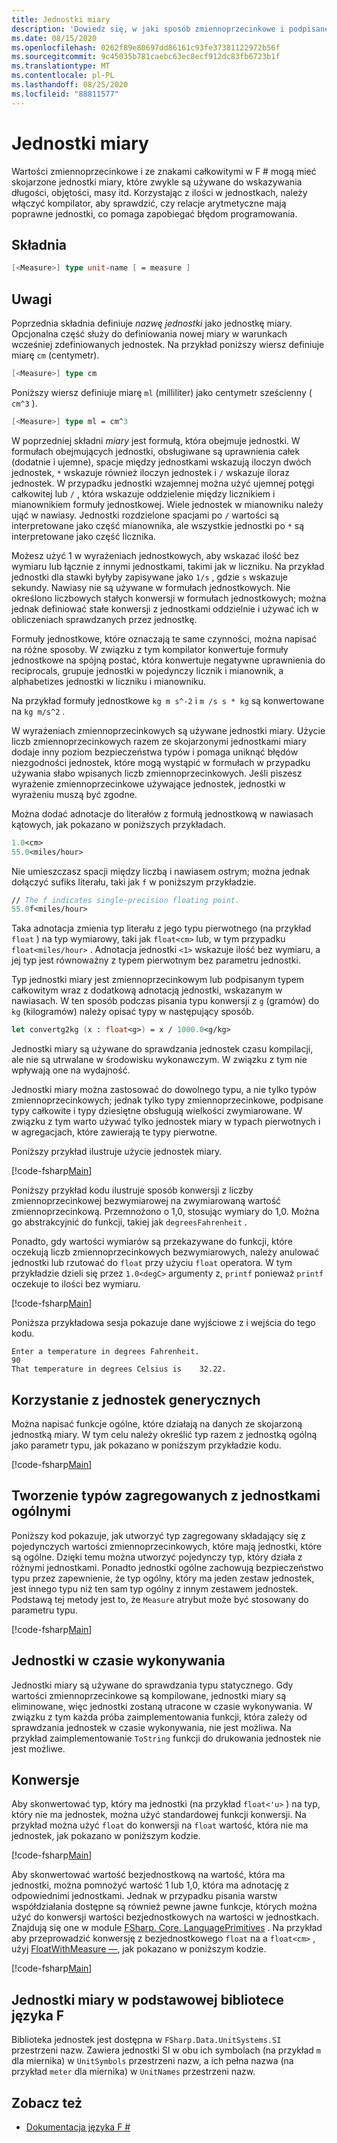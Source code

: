 ```yaml
---
title: Jednostki miary
description: 'Dowiedz się, w jaki sposób zmiennoprzecinkowe i podpisane wartości całkowite w F # mogą mieć skojarzone jednostki miary, które zwykle są używane do wskazywania długości, ilości i masy.'
ms.date: 08/15/2020
ms.openlocfilehash: 0262f89e80697dd86161c93fe37381122972b56f
ms.sourcegitcommit: 9c45035b781caebc63ec8ecf912dc83fb6723b1f
ms.translationtype: MT
ms.contentlocale: pl-PL
ms.lasthandoff: 08/25/2020
ms.locfileid: "88811577"
---
```

# <a name="units-of-measure"></a>Jednostki miary

Wartości zmiennoprzecinkowe i ze znakami całkowitymi w F # mogą mieć skojarzone jednostki miary, które zwykle są używane do wskazywania długości, objętości, masy itd. Korzystając z ilości w jednostkach, należy włączyć kompilator, aby sprawdzić, czy relacje arytmetyczne mają poprawne jednostki, co pomaga zapobiegać błędom programowania.

## <a name="syntax"></a>Składnia

```fsharp
[<Measure>] type unit-name [ = measure ]
```

## <a name="remarks"></a>Uwagi

Poprzednia składnia definiuje *nazwę jednostki* jako jednostkę miary. Opcjonalna część służy do definiowania nowej miary w warunkach wcześniej zdefiniowanych jednostek. Na przykład poniższy wiersz definiuje miarę `cm` (centymetr).

```fsharp
[<Measure>] type cm
```

Poniższy wiersz definiuje miarę `ml` (milliliter) jako centymetr sześcienny ( `cm^3` ).

```fsharp
[<Measure>] type ml = cm^3
```

W poprzedniej składni *miary* jest formułą, która obejmuje jednostki. W formułach obejmujących jednostki, obsługiwane są uprawnienia całek (dodatnie i ujemne), spacje między jednostkami wskazują iloczyn dwóch jednostek, `*` wskazuje również iloczyn jednostek i `/` wskazuje iloraz jednostek. W przypadku jednostki wzajemnej można użyć ujemnej potęgi całkowitej lub `/` , która wskazuje oddzielenie między licznikiem i mianownikiem formuły jednostkowej. Wiele jednostek w mianowniku należy ująć w nawiasy. Jednostki rozdzielone spacjami po `/` wartości są interpretowane jako część mianownika, ale wszystkie jednostki po `*` są interpretowane jako część licznika.

Możesz użyć 1 w wyrażeniach jednostkowych, aby wskazać ilość bez wymiaru lub łącznie z innymi jednostkami, takimi jak w liczniku. Na przykład jednostki dla stawki byłyby zapisywane jako `1/s` , gdzie `s` wskazuje sekundy. Nawiasy nie są używane w formułach jednostkowych. Nie określono liczbowych stałych konwersji w formułach jednostkowych; można jednak definiować stałe konwersji z jednostkami oddzielnie i używać ich w obliczeniach sprawdzanych przez jednostkę.

Formuły jednostkowe, które oznaczają te same czynności, można napisać na różne sposoby. W związku z tym kompilator konwertuje formuły jednostkowe na spójną postać, która konwertuje negatywne uprawnienia do reciprocals, grupuje jednostki w pojedynczy licznik i mianownik, a alphabetizes jednostki w liczniku i mianowniku.

Na przykład formuły jednostkowe `kg m s^-2` i `m /s s * kg` są konwertowane na `kg m/s^2` .

W wyrażeniach zmiennoprzecinkowych są używane jednostki miary. Użycie liczb zmiennoprzecinkowych razem ze skojarzonymi jednostkami miary dodaje inny poziom bezpieczeństwa typów i pomaga uniknąć błędów niezgodności jednostek, które mogą wystąpić w formułach w przypadku używania słabo wpisanych liczb zmiennoprzecinkowych. Jeśli piszesz wyrażenie zmiennoprzecinkowe używające jednostek, jednostki w wyrażeniu muszą być zgodne.

Można dodać adnotacje do literałów z formułą jednostkową w nawiasach kątowych, jak pokazano w poniższych przykładach.

```fsharp
1.0<cm>
55.0<miles/hour>
```

Nie umieszczasz spacji między liczbą i nawiasem ostrym; można jednak dołączyć sufiks literału, taki jak `f` w poniższym przykładzie.

```fsharp
// The f indicates single-precision floating point.
55.0f<miles/hour>
```

Taka adnotacja zmienia typ literału z jego typu pierwotnego (na przykład `float` ) na typ wymiarowy, taki jak `float<cm>` lub, w tym przypadku `float<miles/hour>` . Adnotacja jednostki `<1>` wskazuje ilość bez wymiaru, a jej typ jest równoważny z typem pierwotnym bez parametru jednostki.

Typ jednostki miary jest zmiennoprzecinkowym lub podpisanym typem całkowitym wraz z dodatkową adnotacją jednostki, wskazanym w nawiasach. W ten sposób podczas pisania typu konwersji z `g` (gramów) do `kg` (kilogramów) należy opisać typy w następujący sposób.

```fsharp
let convertg2kg (x : float<g>) = x / 1000.0<g/kg>
```

Jednostki miary są używane do sprawdzania jednostek czasu kompilacji, ale nie są utrwalane w środowisku wykonawczym. W związku z tym nie wpływają one na wydajność.

Jednostki miary można zastosować do dowolnego typu, a nie tylko typów zmiennoprzecinkowych; jednak tylko typy zmiennoprzecinkowe, podpisane typy całkowite i typy dziesiętne obsługują wielkości zwymiarowane. W związku z tym warto używać tylko jednostek miary w typach pierwotnych i w agregacjach, które zawierają te typy pierwotne.

Poniższy przykład ilustruje użycie jednostek miary.

[!code-fsharp[Main](~/samples/snippets/fsharp/lang-ref-2/snippet6901.fs)]

Poniższy przykład kodu ilustruje sposób konwersji z liczby zmiennoprzecinkowej bezwymiarowej na zwymiarowaną wartość zmiennoprzecinkową. Przemnożono o 1,0, stosując wymiary do 1,0. Można go abstrakcyjnić do funkcji, takiej jak `degreesFahrenheit` .

Ponadto, gdy wartości wymiarów są przekazywane do funkcji, które oczekują liczb zmiennoprzecinkowych bezwymiarowych, należy anulować jednostki lub rzutować do `float` przy użyciu `float` operatora. W tym przykładzie dzieli się przez `1.0<degC>` argumenty z, `printf` ponieważ `printf` oczekuje to ilości bez wymiaru.

[!code-fsharp[Main](~/samples/snippets/fsharp/lang-ref-2/snippet6902.fs)]

Poniższa przykładowa sesja pokazuje dane wyjściowe z i wejścia do tego kodu.

```console
Enter a temperature in degrees Fahrenheit.
90
That temperature in degrees Celsius is    32.22.
```

## <a name="using-generic-units"></a>Korzystanie z jednostek generycznych

Można napisać funkcje ogólne, które działają na danych ze skojarzoną jednostką miary. W tym celu należy określić typ razem z jednostką ogólną jako parametr typu, jak pokazano w poniższym przykładzie kodu.

[!code-fsharp[Main](~/samples/snippets/fsharp/lang-ref-2/snippet6903.fs)]

## <a name="creating-aggregate-types-with-generic-units"></a>Tworzenie typów zagregowanych z jednostkami ogólnymi

Poniższy kod pokazuje, jak utworzyć typ zagregowany składający się z pojedynczych wartości zmiennoprzecinkowych, które mają jednostki, które są ogólne. Dzięki temu można utworzyć pojedynczy typ, który działa z różnymi jednostkami. Ponadto jednostki ogólne zachowują bezpieczeństwo typu przez zapewnienie, że typ ogólny, który ma jeden zestaw jednostek, jest innego typu niż ten sam typ ogólny z innym zestawem jednostek. Podstawą tej metody jest to, że `Measure` atrybut może być stosowany do parametru typu.

[!code-fsharp[Main](~/samples/snippets/fsharp/lang-ref-2/snippet6904.fs)]

## <a name="units-at-runtime"></a>Jednostki w czasie wykonywania

Jednostki miary są używane do sprawdzania typu statycznego. Gdy wartości zmiennoprzecinkowe są kompilowane, jednostki miary są eliminowane, więc jednostki zostaną utracone w czasie wykonywania. W związku z tym każda próba zaimplementowania funkcji, która zależy od sprawdzania jednostek w czasie wykonywania, nie jest możliwa. Na przykład zaimplementowanie `ToString` funkcji do drukowania jednostek nie jest możliwe.

## <a name="conversions"></a>Konwersje

Aby skonwertować typ, który ma jednostki (na przykład `float<'u>` ) na typ, który nie ma jednostek, można użyć standardowej funkcji konwersji. Na przykład można użyć `float` do konwersji na `float` wartość, która nie ma jednostek, jak pokazano w poniższym kodzie.

[!code-fsharp[Main](~/samples/snippets/fsharp/lang-ref-2/snippet6905.fs)]

Aby skonwertować wartość bezjednostkową na wartość, która ma jednostki, można pomnożyć wartość 1 lub 1,0, która ma adnotację z odpowiednimi jednostkami. Jednak w przypadku pisania warstw współdziałania dostępne są również pewne jawne funkcje, których można użyć do konwersji wartości bezjednostkowych na wartości w jednostkach. Znajdują się one w module [FSharp. Core. LanguagePrimitives](https://fsharp.github.io/fsharp-core-docs/reference/fsharp-core-languageprimitives.html) . Na przykład aby przeprowadzić konwersję z bezjednostkowego `float` na a `float<cm>` , użyj [FloatWithMeasure —](https://fsharp.github.io/fsharp-core-docs/reference/fsharp-core-languageprimitives.html#FloatWithMeasure), jak pokazano w poniższym kodzie.

[!code-fsharp[Main](~/samples/snippets/fsharp/lang-ref-2/snippet6906.fs)]

## <a name="units-of-measure-in-the-f-core-library"></a>Jednostki miary w podstawowej bibliotece języka F #

Biblioteka jednostek jest dostępna w `FSharp.Data.UnitSystems.SI` przestrzeni nazw. Zawiera jednostki SI w obu ich symbolach (na przykład `m` dla miernika) w `UnitSymbols` przestrzeni nazw, a ich pełna nazwa (na przykład `meter` dla miernika) w `UnitNames` przestrzeni nazw.

## <a name="see-also"></a>Zobacz też

- [Dokumentacja języka F #](index.md)
